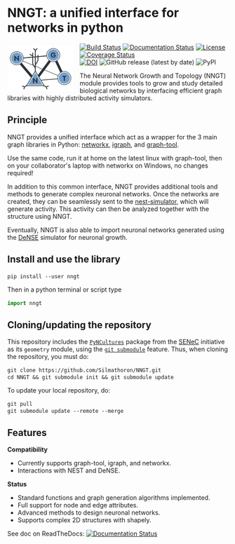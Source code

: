 # NNGT: a unified interface for networks in python

<img align="left" style="padding-top: 5px; margin-right: 15px;" src="doc/_static/nngt_logo.png" />

[![Build Status](https://travis-ci.org/Silmathoron/NNGT.svg?branch=master)](https://travis-ci.org/Silmathoron/NNGT) [![Documentation Status](https://readthedocs.org/projects/nngt/badge/?version=latest)](http://nngt.readthedocs.org/en/latest/?badge=latest) [![License](http://img.shields.io/:license-GPLv3+-yellow.svg)](http://www.gnu.org/licenses/gpl-3.0.html) [![Coverage Status](https://coveralls.io/repos/github/Silmathoron/NNGT/badge.svg?branch=master)](https://coveralls.io/github/Silmathoron/NNGT?branch=master)<br>[![DOI](https://zenodo.org/badge/DOI/10.5281/zenodo.3402493.svg)](https://doi.org/10.5281/zenodo.3402493)  ![GitHub release (latest by date)](https://img.shields.io/github/v/release/Silmathoron/NNGT) ![PyPI](https://img.shields.io/pypi/v/nngt)

The Neural Network Growth and Topology (NNGT) module provides tools to grow and
study detailed biological networks by interfacing efficient graph libraries with
highly distributed activity simulators.

## Principle

NNGT provides a unified interface which act as a wrapper for the 3 main graph
libraries in Python: [networkx](https://networkx.github.io/),
[igraph](https://igraph.org/python/), and
[graph-tool](https://graph-tool.skewed.de/).

Use the same code, run it at home on the latest linux with graph-tool, then
on your collaborator's laptop with networkx on Windows, no changes required!

In addition to this common interface, NNGT provides additional tools and
methods to generate complex neuronal networks.
Once the networks are created, they can be seamlessly sent to the
[nest-simulator](https://nest-simulator.readthedocs.io/), which will generate
activity. This activity can then be analyzed together with the structure using
NNGT.

Eventually, NNGT is also able to import neuronal networks generated using the
[DeNSE](https://dense.readthedocs.io/) simulator for neuronal growth.

## Install and use the library

```
pip install --user nngt
```

Then in a python terminal or script type

```python
import nngt
```


## Cloning/updating the repository

This repository includes the
[``PyNCultures``](https://github.com/SENeC-Initiative/PyNCulture) package from
the [SENeC](https://github.com/SENeC-Initiative/) initiative as its
``geometry`` module, using the
[``git submodule``](https://git-scm.com/book/en/v2/Git-Tools-Submodules)
feature.
Thus, when cloning the repository, you must do:

    git clone https://github.com/Silmathoron/NNGT.git
    cd NNGT && git submodule init && git submodule update

To update your local repository, do:

    git pull
    git submodule update --remote --merge


## Features

**Compatibility**
* Currently supports graph-tool, igraph, and networkx.
* Interactions with NEST and DeNSE.

**Status**
* Standard functions and graph generation algorithms implemented.
* Full support for node and edge attributes.
* Advanced methods to design neuronal networks.
* Supports complex 2D structures with shapely.

See doc on ReadTheDocs: [![Documentation Status](https://readthedocs.org/projects/nngt/badge/?version=latest)](http://nngt.readthedocs.org/en/latest/?badge=latest)
